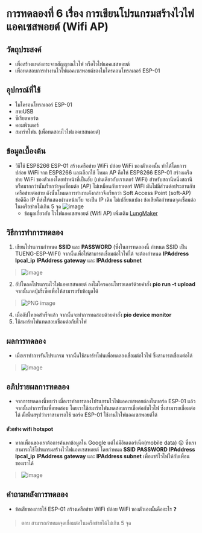 # การทดลองที่ 6 เรื่อง การเขียนโปรแกรมสร้างไวไฟแอคเซสพอยต์ (Wifi AP)

## วัตถุประสงค์ 
- เพื่อสร้างแหล่งกระจายสัญญาณไวไฟ หรือไวไฟแอคเซสพอยต์
- เพื่อทดสอบการทำงานไวไฟแอคเซสพอยต์ของไมโครคอนโทรลเลอร์ ESP-01


## อุปกรณ์ที่ใช้
- ไมโครอนโทรลเลอร์ ESP-01
- สายUSB
- ซีเรียลพอร์ต
- คอมพิวเตอร์ 
- สมาร์ทโฟน (เพื่อทดสอบไวไฟแอคเซสพอยต์)

## ข้อมูลเบื้องต้น 
- วิธีใช้ ESP8266 ESP-01 สร้างเครือข่าย WiFi ปล่อย WiFi ของตัวเองนั้น ทำได้โดยการปล่อย WiFi จาก ESP8266 และเลือกใช้ โหมด AP คือให้ ESP8266 ESP-01 สร้างเครือข่าย WiFi ของตัวเองโดยทำหน้าที่เป็นฮับ (เช่นเดียวกับเราเตอร์ WiFi) สำหรับสถานีหนึ่งสถานีหรือมากกว่านั้นเรียกว่าจุดเชื่อมต่อ (AP) ไม่เหมือนกับเราเตอร์ WiFi มันไม่มีส่วนต่อประสานกับเครือข่ายต่อสาย ดังนั้นโหมดการทำงานดังกล่าวจึงเรียกว่า Soft Access Point (soft-AP) ข้อดีคือ IP ที่ส่งให้แสดงผ่านหน้าเว็บ จะเป็น IP เดิม ไม่เปลี่ยนแปลง ข้อเสียคือกำหนดจุดเชื่อมต่อในเครือข่ายไม่เกิน 5 จุด ![image](http://www.lungmaker.com/wp-content/uploads/2020/06/1-3.jpg)
  - ข้อมูลเกี่ยวกับ ไวไฟแอคเซสพอยต์ (Wifi AP) เพิ่มเติม [LungMaker](http://www.lungmaker.com/%E0%B8%A7%E0%B8%B4%E0%B8%98%E0%B8%B5%E0%B9%83%E0%B8%8A%E0%B9%89-esp8266-esp-01-wifi/)


## วิธีการทำการทดลอง 
1. เขียนโปรแกรมกำหนด **SSID** และ **PASSWORD** (ซึ่งในการทดลองนี้ กำหนด SSID เป็น TUENG-ESP-WIFI) จากนั้นเพื่อให้สามารถเชื่อมต่อไวไฟได้ จะต้องกำหนด **IPAddress lpcal_ip** **IPAddress gateway** และ **IPAddress subnet**
> ![image](https://user-images.githubusercontent.com/80879351/112170558-bb5c5080-8c25-11eb-9477-af144576463c.png)
2. อัปโหลดโปรแกรมไวไฟแอคเซสพอยต์ ลงไมโครคอนโทรลเลอร์ด้วยคำสั่ง **pio run -t upload** จากนั้นกดปุ่มรีเซ็ตเพื่อให้สามารถรับข้อมูลได้ 
> ![PNG image](https://user-images.githubusercontent.com/80879351/112098851-0d28ba80-8bd5-11eb-8e40-b03091a84a88.png)
4. เมื่ออัปโหลดสำเร็จแล้ว จากนั้นจะทำการทดสอบด้วยคำสั่ง **pio device monitor**
5. ใช้สมาร์ทโฟนทดสอบเชื่อมต่อกับไวไฟ

## ผลการทดลอง
 - เมื่อเราทำการรันโปรแกรม จากนั้นใช้สมาร์ทโฟนเพื่อทดลองเชื่อมต่อไวไฟ ซึ่งสามารถเชื่อมต่อได้
 > ![image](https://user-images.githubusercontent.com/80879351/112171594-8bfa1380-8c26-11eb-9aab-d6ca55e125db.png)


## อภิปรายผลการทดลอง 
-  จากการทดลองนี้พบว่า เมื่อเราทำการลองโปรแกรมไวไฟแอคเซสพอยต์ลงในบอร์ด ESP-01 แล้วจากนั้นทำการรันเพื่อทดสอบ โดยเราใช้สมาร์ทโฟนทดสอบการเชื่อต่อกับไวไฟ ซึ่งสามารถเชื่อมต่อได้ ดั้งนั้นสรุปว่าเราสามารถใช้ บอร์ด ESP-01 ใช้งานไวไฟแอคเซสพอยต์ได้

#### ตัวอย่าง wifi hotspot
- หากเพื่อนของเราต้อการค้นหาข้อมูลใน Google แต่ไม่มีอินเตอร์เน็ต(mobile data) :confused: ซึ่งเราสามารถใช้โปรแกรมสร้างไวไฟแอคเซสพอยต์ โดยกำหนด **SSID**  **PASSWORD**  **IPAddress lpcal_ip**  **IPAddress gateway** และ **IPAddress subnet** เพื่อแชร์ไวไฟให้กับเพื่อนของเราได้
 > ![image](https://images.app.goo.gl/2QteRFf4TERoj7uz8)


## คำถามหลังการทดลอง
- ข้อเสียของการใช้ ESP-01 สร้างเครือข่าย WiFi ปล่อย WiFi ของตัวเองนั้นคืออะไร :question:
> ตอบ สามารถกำหนดจุดเชื่อมต่อในเครือข่ายได้ไม่เกิน 5 จุด
